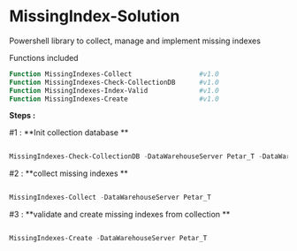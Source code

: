 # MissingIndex-Solution
Powershell library to collect, manage and implement missing indexes

Functions included

```powershell
Function MissingIndexes-Collect                 #v1.0
Function MissingIndexes-Check-CollectionDB      #v1.0
Function MissingIndexes-Index-Valid             #v1.0
Function MissingIndexes-Create                  #v1.0
```
**Steps : <br/>**

#1 : **Init collection database **
```powershell

MissingIndexes-Check-CollectionDB -DataWarehouseServer Petar_T -DataWarehouseDatabase 'SQL_Datawarehouse' -ServerList 'C:\Deploy\Query_Repository\SQLServerList.txt'
```

#2 : **collect missing indexes  **
```powershell

MissingIndexes-Collect -DataWarehouseServer Petar_T 
```

#3 : **validate and create missing indexes from collection  **
```powershell

MissingIndexes-Create -DataWarehouseServer Petar_T
```


